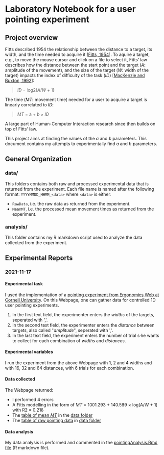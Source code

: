 # Laboratory Notebook for a user pointing experiment

## Project overview

Fitts described 1954 the relationship between the distance to a target, its width, and the time needed to acquire it [[Fitts, 1954](http://www2.psychology.uiowa.edu/faculty/mordkoff/InfoProc/pdfs/Fitts%201954.pdf)]. 
To aquire a target, e.g., to move the mouse cursor and click on a file to select it, Fitts' law describes how the distance between the start point and the target (_A_: amplitude of the movement), and the size of the target (_W_: width of the target) impacts the index of difficulty of the task (_ID_) [[MacKenzie and Buxton, 1992](http://www.billbuxton.com/fitts92.html)]:

> _ID_ = log2(_A_/_W_ + 1)

The time (_MT_: movement time) needed for a user to acquire a target is linearly correlated to _ID_:

> _MT_ = a + b × _ID_

A large part of Human-Computer Interaction research since then builds on top of Fitts' law.

This project aims at finding the values of the _a_ and _b_ parameters. This document contains my attempts to experimentally find _a_ and _b_ parameters.

## General Organization

### data/

This folders contains both raw and processed experimental data that is returned from the experiment. 
Each file name is named after the following format: `YYYYMMDD_HHMM_<data>` where `<data>` is either:
- `RawData`, i.e. the raw data  as returned from the experiment. 
- `MeanMT`, i.e. the processed mean movement times as returned from the experiment. 

### analysis/

This folder contains my R markdown script used to analyze the data collected from the experiment. 

## Experimental Reports

### 2021-11-17

#### Experimental task

I used the implementation of a [pointing experiment from Ergonomics Web at Cornell University](http://ergo.human.cornell.edu/FittsLaw/FittsLaw.html). 
On this Webpage, one can gather data for controlled 1D user pointing experiments. 
1. In the first text field, the experimenter enters the _widths_ of the targets, seperated with ','. 
2. In the second text field, the experimenter enters the _distance_ between targets, also called "_amplitude_", seperated with ','. 
3. In the last text field, the experiment enters the number of trial s·he wants to collect for each combination of _widths_ and _distances_. 

#### Experimental variables

I run the experiment from the above Webpage with 1, 2 and 4 widths and with 16, 32 and 64 distances, with 6 trials for each combination. 

#### Data collected

The Webpage returned:
- I performed 4 errors
- A Fitts modelling in the form of _MT_ = 1001.293 + 140.589 × log(A/W + 1) with R2 = 0.218
- The [table of mean _MT_](./data/20211117_1527_MeanMT.csv) in the [data folder](./data/)
- The [table of raw pointing data](./data/20211117_1527_RawData.csv) in [data folder](./data/)

#### Data analysis

My data analysis is performed and commented in the [pointingAnalysis.Rmd file](./analysis/pointingAnalysis.Rmd) (R markdown file). 
